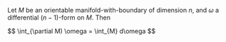 Let $M$ be an orientable manifold-with-boundary of dimension $n$, and $\omega$ a differential $(n-1)$-form on $M$. Then

$$
\int_{\partial M) \omega = \int_{M} d\omega
$$
